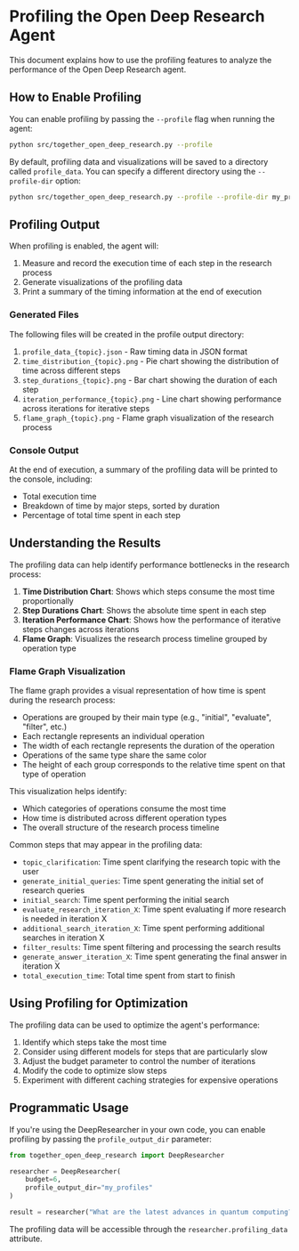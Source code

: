 # Profiling the Open Deep Research Agent

This document explains how to use the profiling features to analyze the performance of the Open Deep Research agent.

## How to Enable Profiling

You can enable profiling by passing the `--profile` flag when running the agent:

```bash
python src/together_open_deep_research.py --profile
```

By default, profiling data and visualizations will be saved to a directory called `profile_data`. You can specify a different directory using the `--profile-dir` option:

```bash
python src/together_open_deep_research.py --profile --profile-dir my_profiles
```

## Profiling Output

When profiling is enabled, the agent will:

1. Measure and record the execution time of each step in the research process
2. Generate visualizations of the profiling data
3. Print a summary of the timing information at the end of execution

### Generated Files

The following files will be created in the profile output directory:

1. `profile_data_{topic}.json` - Raw timing data in JSON format
2. `time_distribution_{topic}.png` - Pie chart showing the distribution of time across different steps
3. `step_durations_{topic}.png` - Bar chart showing the duration of each step
4. `iteration_performance_{topic}.png` - Line chart showing performance across iterations for iterative steps
5. `flame_graph_{topic}.png` - Flame graph visualization of the research process

### Console Output

At the end of execution, a summary of the profiling data will be printed to the console, including:

- Total execution time
- Breakdown of time by major steps, sorted by duration
- Percentage of total time spent in each step

## Understanding the Results

The profiling data can help identify performance bottlenecks in the research process:

1. **Time Distribution Chart**: Shows which steps consume the most time proportionally
2. **Step Durations Chart**: Shows the absolute time spent in each step
3. **Iteration Performance Chart**: Shows how the performance of iterative steps changes across iterations
4. **Flame Graph**: Visualizes the research process timeline grouped by operation type

### Flame Graph Visualization

The flame graph provides a visual representation of how time is spent during the research process:

- Operations are grouped by their main type (e.g., "initial", "evaluate", "filter", etc.)
- Each rectangle represents an individual operation
- The width of each rectangle represents the duration of the operation
- Operations of the same type share the same color 
- The height of each group corresponds to the relative time spent on that type of operation

This visualization helps identify:
- Which categories of operations consume the most time
- How time is distributed across different operation types
- The overall structure of the research process timeline

Common steps that may appear in the profiling data:

- `topic_clarification`: Time spent clarifying the research topic with the user
- `generate_initial_queries`: Time spent generating the initial set of research queries
- `initial_search`: Time spent performing the initial search
- `evaluate_research_iteration_X`: Time spent evaluating if more research is needed in iteration X
- `additional_search_iteration_X`: Time spent performing additional searches in iteration X
- `filter_results`: Time spent filtering and processing the search results
- `generate_answer_iteration_X`: Time spent generating the final answer in iteration X
- `total_execution_time`: Total time spent from start to finish

## Using Profiling for Optimization

The profiling data can be used to optimize the agent's performance:

1. Identify which steps take the most time
2. Consider using different models for steps that are particularly slow
3. Adjust the budget parameter to control the number of iterations
4. Modify the code to optimize slow steps
5. Experiment with different caching strategies for expensive operations

## Programmatic Usage

If you're using the DeepResearcher in your own code, you can enable profiling by passing the `profile_output_dir` parameter:

```python
from together_open_deep_research import DeepResearcher

researcher = DeepResearcher(
    budget=6,
    profile_output_dir="my_profiles"
)

result = researcher("What are the latest advances in quantum computing?")
```

The profiling data will be accessible through the `researcher.profiling_data` attribute. 